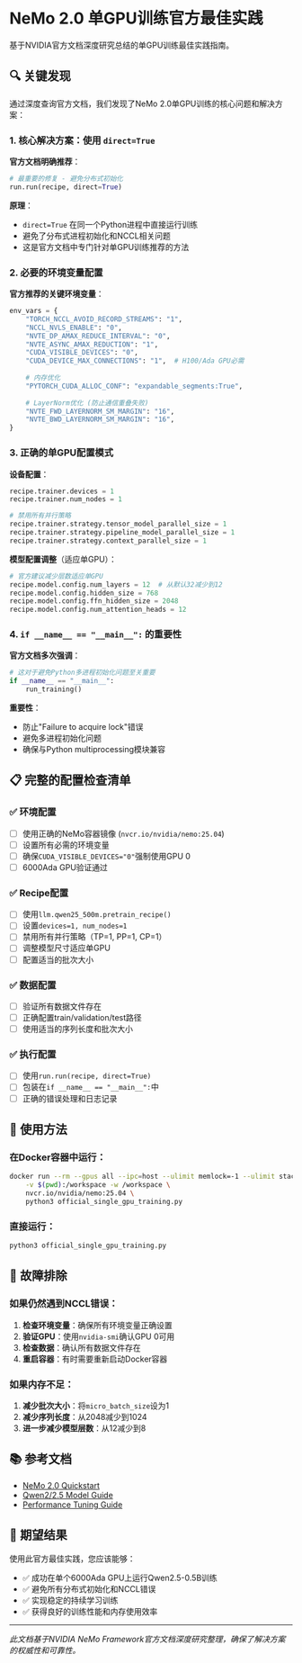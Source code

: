 # NeMo 2.0 单GPU训练官方最佳实践

基于NVIDIA官方文档深度研究总结的单GPU训练最佳实践指南。

## 🔍 关键发现

通过深度查询官方文档，我们发现了NeMo 2.0单GPU训练的核心问题和解决方案：

### 1. 核心解决方案：使用 `direct=True`

**官方文档明确推荐**：
```python
# 最重要的修复 - 避免分布式初始化
run.run(recipe, direct=True)
```

**原理**：
- `direct=True` 在同一个Python进程中直接运行训练
- 避免了分布式进程初始化和NCCL相关问题
- 这是官方文档中专门针对单GPU训练推荐的方法

### 2. 必要的环境变量配置

**官方推荐的关键环境变量**：
```python
env_vars = {
    "TORCH_NCCL_AVOID_RECORD_STREAMS": "1",
    "NCCL_NVLS_ENABLE": "0", 
    "NVTE_DP_AMAX_REDUCE_INTERVAL": "0",
    "NVTE_ASYNC_AMAX_REDUCTION": "1",
    "CUDA_VISIBLE_DEVICES": "0",
    "CUDA_DEVICE_MAX_CONNECTIONS": "1",  # H100/Ada GPU必需
    
    # 内存优化
    "PYTORCH_CUDA_ALLOC_CONF": "expandable_segments:True",
    
    # LayerNorm优化 (防止通信重叠失败)
    "NVTE_FWD_LAYERNORM_SM_MARGIN": "16",
    "NVTE_BWD_LAYERNORM_SM_MARGIN": "16",
}
```

### 3. 正确的单GPU配置模式

**设备配置**：
```python
recipe.trainer.devices = 1
recipe.trainer.num_nodes = 1

# 禁用所有并行策略
recipe.trainer.strategy.tensor_model_parallel_size = 1
recipe.trainer.strategy.pipeline_model_parallel_size = 1
recipe.trainer.strategy.context_parallel_size = 1
```

**模型配置调整**（适应单GPU）：
```python
# 官方建议减少层数适应单GPU
recipe.model.config.num_layers = 12  # 从默认32减少到12
recipe.model.config.hidden_size = 768
recipe.model.config.ffn_hidden_size = 2048
recipe.model.config.num_attention_heads = 12
```

### 4. `if __name__ == "__main__":` 的重要性

**官方文档多次强调**：
```python
# 这对于避免Python多进程初始化问题至关重要
if __name__ == "__main__":
    run_training()
```

**重要性**：
- 防止"Failure to acquire lock"错误
- 避免多进程初始化问题
- 确保与Python multiprocessing模块兼容

## 📋 完整的配置检查清单

### ✅ 环境配置
- [ ] 使用正确的NeMo容器镜像 (`nvcr.io/nvidia/nemo:25.04`)
- [ ] 设置所有必需的环境变量
- [ ] 确保`CUDA_VISIBLE_DEVICES="0"`强制使用GPU 0
- [ ] 6000Ada GPU验证通过

### ✅ Recipe配置
- [ ] 使用`llm.qwen25_500m.pretrain_recipe()`
- [ ] 设置`devices=1, num_nodes=1`
- [ ] 禁用所有并行策略（TP=1, PP=1, CP=1）
- [ ] 调整模型尺寸适应单GPU
- [ ] 配置适当的批次大小

### ✅ 数据配置
- [ ] 验证所有数据文件存在
- [ ] 正确配置train/validation/test路径
- [ ] 使用适当的序列长度和批次大小

### ✅ 执行配置
- [ ] 使用`run.run(recipe, direct=True)`
- [ ] 包装在`if __name__ == "__main__":`中
- [ ] 正确的错误处理和日志记录

## 🚀 使用方法

### 在Docker容器中运行：
```bash
docker run --rm --gpus all --ipc=host --ulimit memlock=-1 --ulimit stack=67108864 \
    -v $(pwd):/workspace -w /workspace \
    nvcr.io/nvidia/nemo:25.04 \
    python3 official_single_gpu_training.py
```

### 直接运行：
```bash
python3 official_single_gpu_training.py
```

## 🔧 故障排除

### 如果仍然遇到NCCL错误：
1. **检查环境变量**：确保所有环境变量正确设置
2. **验证GPU**：使用`nvidia-smi`确认GPU 0可用
3. **检查数据**：确认所有数据文件存在
4. **重启容器**：有时需要重新启动Docker容器

### 如果内存不足：
1. **减少批次大小**：将`micro_batch_size`设为1
2. **减少序列长度**：从2048减少到1024
3. **进一步减少模型层数**：从12减少到8

## 📚 参考文档

- [NeMo 2.0 Quickstart](https://docs.nvidia.com/nemo-framework/user-guide/latest/nemo-2.0/quickstart.html)
- [Qwen2/2.5 Model Guide](https://docs.nvidia.com/nemo-framework/user-guide/latest/llms/qwen2.html)
- [Performance Tuning Guide](https://docs.nvidia.com/nemo-framework/user-guide/latest/performance/performance-guide.html)

## 🎯 期望结果

使用此官方最佳实践，您应该能够：
- ✅ 成功在单个6000Ada GPU上运行Qwen2.5-0.5B训练
- ✅ 避免所有分布式初始化和NCCL错误
- ✅ 实现稳定的持续学习训练
- ✅ 获得良好的训练性能和内存使用效率

---

*此文档基于NVIDIA NeMo Framework官方文档深度研究整理，确保了解决方案的权威性和可靠性。* 